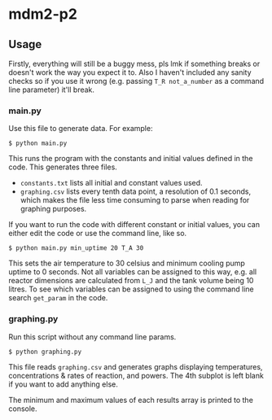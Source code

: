 # mdm2-p2

## Usage
Firstly, everything will still be a buggy mess, pls lmk if something breaks 
or doesn't work the way you expect it to. Also I haven't included any sanity
checks so if you use it wrong (e.g. passing `T_R not_a_number` as a command 
line parameter) it'll break. 
### main.py
Use this file to generate data. For example:

`$ python main.py`

This runs the program with the constants and initial values defined in the 
code. This generates three files.
 - `constants.txt` lists all initial and constant values used.
 - `graphing.csv` lists every tenth data point, a resolution of 0.1 
 seconds, which makes the file less 
 time consuming to parse when reading for graphing purposes.

If you want to run the code with different constant or initial values, 
you can either edit the code or use the command line, like so.

`$ python main.py min_uptime 20 T_A 30`

This sets the air temperature to 30 celsius and minimum cooling pump uptime to
0 seconds. Not all variables can be assigned to this way, e.g. all reactor
dimensions are calculated from `L_J` and the tank volume being 10 litres. 
To see which variables can be assigned to using the command line search 
`get_param` in the code.
 
 ### graphing.py
 Run this script without any command line params.
 
 `$ python graphing.py`
 
 This file reads `graphing.csv` and generates graphs displaying 
 temperatures, concentrations & rates of reaction, and powers. The 4th 
 subplot is left blank if you want to add anything else.
 
 The minimum and maximum values of each results array is printed to the 
 console.
